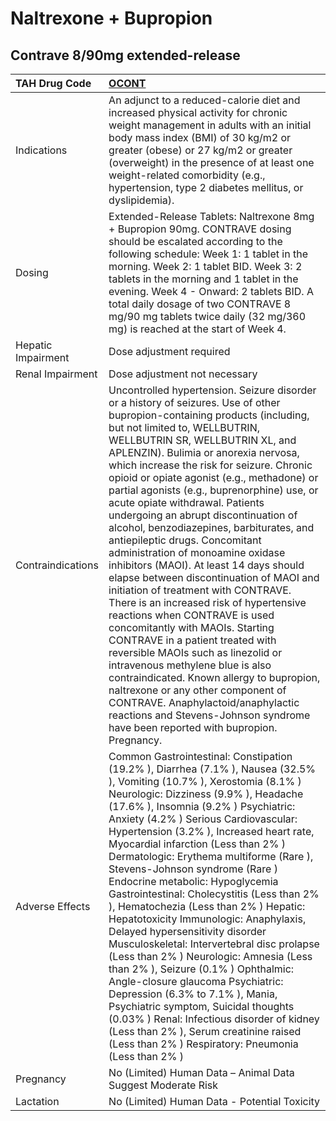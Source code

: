 # Naltrexone + Bupropion

## Contrave 8/90mg extended-release

| TAH Drug Code      | [OCONT](https://www.tahsda.org.tw/drugs/hissearch.php?drug_code=OCONT)                                                                                                                                                                                                                                                                                                                                                                                                                                                                                                                                                                                                                                                                                                                                                                                                                                                                                                                                                                                                                                                                         |
|:-------------------|:-----------------------------------------------------------------------------------------------------------------------------------------------------------------------------------------------------------------------------------------------------------------------------------------------------------------------------------------------------------------------------------------------------------------------------------------------------------------------------------------------------------------------------------------------------------------------------------------------------------------------------------------------------------------------------------------------------------------------------------------------------------------------------------------------------------------------------------------------------------------------------------------------------------------------------------------------------------------------------------------------------------------------------------------------------------------------------------------------------------------------------------------------|
| Indications        | An adjunct to a reduced-calorie diet and increased physical activity for chronic weight management in adults with an initial body mass index (BMI) of 30 kg/m2 or greater (obese) or 27 kg/m2 or greater (overweight) in the presence of at least one weight-related comorbidity (e.g., hypertension, type 2 diabetes mellitus, or dyslipidemia).                                                                                                                                                                                                                                                                                                                                                                                                                                                                                                                                                                                                                                                                                                                                                                                              |
| Dosing             | Extended-Release Tablets: Naltrexone 8mg + Bupropion 90mg. CONTRAVE dosing should be escalated according to the following schedule: Week 1: 1 tablet in the morning. Week 2: 1 tablet BID. Week 3: 2 tablets in the morning and 1 tablet in the evening. Week 4 - Onward: 2 tablets BID. A total daily dosage of two CONTRAVE 8 mg/90 mg tablets twice daily (32 mg/360 mg) is reached at the start of Week 4.                                                                                                                                                                                                                                                                                                                                                                                                                                                                                                                                                                                                                                                                                                                                 |
| Hepatic Impairment | Dose adjustment required                                                                                                                                                                                                                                                                                                                                                                                                                                                                                                                                                                                                                                                                                                                                                                                                                                                                                                                                                                                                                                                                                                                       |
| Renal Impairment   | Dose adjustment not necessary                                                                                                                                                                                                                                                                                                                                                                                                                                                                                                                                                                                                                                                                                                                                                                                                                                                                                                                                                                                                                                                                                                                  |
| Contraindications  | Uncontrolled hypertension. Seizure disorder or a history of seizures. Use of other bupropion-containing products (including, but not limited to, WELLBUTRIN, WELLBUTRIN SR, WELLBUTRIN XL, and APLENZIN). Bulimia or anorexia nervosa, which increase the risk for seizure. Chronic opioid or opiate agonist (e.g., methadone) or partial agonists (e.g., buprenorphine) use, or acute opiate withdrawal. Patients undergoing an abrupt discontinuation of alcohol, benzodiazepines, barbiturates, and antiepileptic drugs. Concomitant administration of monoamine oxidase inhibitors (MAOI). At least 14 days should elapse between discontinuation of MAOI and initiation of treatment with CONTRAVE. There is an increased risk of hypertensive reactions when CONTRAVE is used concomitantly with MAOIs. Starting CONTRAVE in a patient treated with reversible MAOIs such as linezolid or intravenous methylene blue is also contraindicated. Known allergy to bupropion, naltrexone or any other component of CONTRAVE. Anaphylactoid/anaphylactic reactions and Stevens-Johnson syndrome have been reported with bupropion. Pregnancy. |
| Adverse Effects    | Common Gastrointestinal: Constipation (19.2% ), Diarrhea (7.1% ), Nausea (32.5% ), Vomiting (10.7% ), Xerostomia (8.1% ) Neurologic: Dizziness (9.9% ), Headache (17.6% ), Insomnia (9.2% ) Psychiatric: Anxiety (4.2% ) Serious Cardiovascular: Hypertension (3.2% ), Increased heart rate, Myocardial infarction (Less than 2% ) Dermatologic: Erythema multiforme (Rare ), Stevens-Johnson syndrome (Rare ) Endocrine metabolic: Hypoglycemia Gastrointestinal: Cholecystitis (Less than 2% ), Hematochezia (Less than 2% ) Hepatic: Hepatotoxicity Immunologic: Anaphylaxis, Delayed hypersensitivity disorder Musculoskeletal: Intervertebral disc prolapse (Less than 2% ) Neurologic: Amnesia (Less than 2% ), Seizure (0.1% ) Ophthalmic: Angle-closure glaucoma Psychiatric: Depression (6.3% to 7.1% ), Mania, Psychiatric symptom, Suicidal thoughts (0.03% ) Renal: Infectious disorder of kidney (Less than 2% ), Serum creatinine raised (Less than 2% ) Respiratory: Pneumonia (Less than 2% )                                                                                                                                  |
| Pregnancy          | No (Limited) Human Data – Animal Data Suggest Moderate Risk                                                                                                                                                                                                                                                                                                                                                                                                                                                                                                                                                                                                                                                                                                                                                                                                                                                                                                                                                                                                                                                                                    |
| Lactation          | No (Limited) Human Data - Potential Toxicity                                                                                                                                                                                                                                                                                                                                                                                                                                                                                                                                                                                                                                                                                                                                                                                                                                                                                                                                                                                                                                                                                                   |

